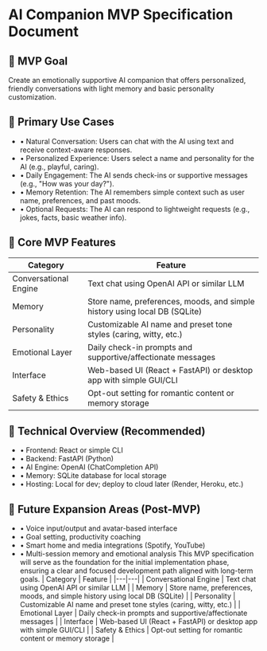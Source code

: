 # AI Companion MVP Specification Document
## 🎯 MVP Goal
Create an emotionally supportive AI companion that offers personalized, friendly conversations with light memory and basic personality customization.
## 🔹 Primary Use Cases
- • Natural Conversation: Users can chat with the AI using text and receive context-aware responses.
- • Personalized Experience: Users select a name and personality for the AI (e.g., playful, caring).
- • Daily Engagement: The AI sends check-ins or supportive messages (e.g., "How was your day?").
- • Memory Retention: The AI remembers simple context such as user name, preferences, and past moods.
- • Optional Requests: The AI can respond to lightweight requests (e.g., jokes, facts, basic weather info).
## 🔹 Core MVP Features

| Category            | Feature                                                                 |
|---------------------|-------------------------------------------------------------------------|
| Conversational Engine | Text chat using OpenAI API or similar LLM                              |
| Memory              | Store name, preferences, moods, and simple history using local DB (SQLite) |
| Personality         | Customizable AI name and preset tone styles (caring, witty, etc.)       |
| Emotional Layer     | Daily check-in prompts and supportive/affectionate messages              |
| Interface           | Web-based UI (React + FastAPI) or desktop app with simple GUI/CLI        |
| Safety & Ethics     | Opt-out setting for romantic content or memory storage                   |

## 🔹 Technical Overview (Recommended)
- • Frontend: React or simple CLI
- • Backend: FastAPI (Python)
- • AI Engine: OpenAI (ChatCompletion API)
- • Memory: SQLite database for local storage
- • Hosting: Local for dev; deploy to cloud later (Render, Heroku, etc.)
## 🔹 Future Expansion Areas (Post-MVP)
- • Voice input/output and avatar-based interface
- • Goal setting, productivity coaching
- • Smart home and media integrations (Spotify, YouTube)
- • Multi-session memory and emotional analysis
This MVP specification will serve as the foundation for the initial implementation phase, ensuring a clear and focused development path aligned with long-term goals.
| Category | Feature |
|---|---|
| Conversational Engine | Text chat using OpenAI API or similar LLM |
| Memory | Store name, preferences, moods, and simple history using local DB (SQLite) |
| Personality | Customizable AI name and preset tone styles (caring, witty, etc.) |
| Emotional Layer | Daily check-in prompts and supportive/affectionate messages |
| Interface | Web-based UI (React + FastAPI) or desktop app with simple GUI/CLI |
| Safety & Ethics | Opt-out setting for romantic content or memory storage |
